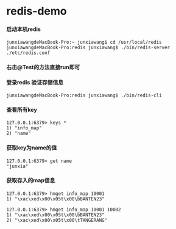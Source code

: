 # redis-demo
#### 启动本机redis
```$xslt
junxiawangdeMacBook-Pro:~ junxiawang$ cd /usr/local/redis
junxiawangdeMacBook-Pro:redis junxiawang$ ./bin/redis-server ./etc/redis.conf 
```
#### 右击@Test的方法直接run即可
#### 登录redis 验证存储信息
```$xslt
junxiawangdeMacBook-Pro:redis junxiawang$ ./bin/redis-cli
```
#### 查看所有key
```
127.0.0.1:6379> keys *
1) "info_map"
2) "name"
```
#### 获取key为name的值
```
127.0.0.1:6379> get name
"junxia"
```
#### 获取存入的map信息
```$xslt
127.0.0.1:6379> hmget info_map 10001
1) "\xac\xed\x00\x05t\x00\bBANTEN23"
```
```$xslt
127.0.0.1:6379> hmget info_map 10001 10002
1) "\xac\xed\x00\x05t\x00\bBANTEN23"
2) "\xac\xed\x00\x05t\x00\tTANGERANG"
```